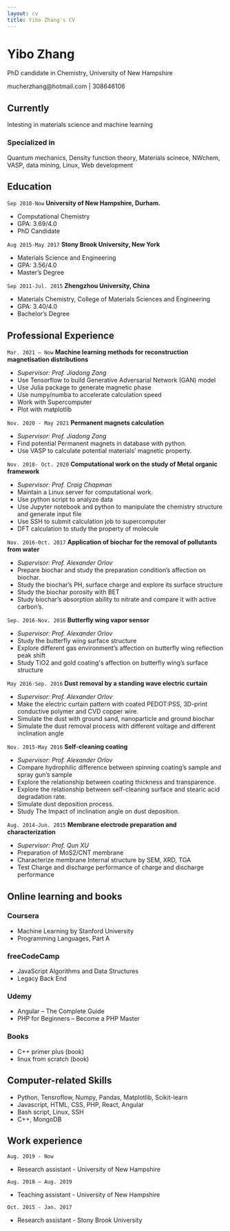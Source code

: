 ```yaml
---
layout: cv
title: Yibo Zhang's CV
---
```

# Yibo Zhang
PhD candidate in Chemistry, University of New Hampshire

<div id="webaddress">
<a>mucherzhang@hotmail.com</a>
| <a >308646106</a>
</div>


## Currently

Intesting in materials science and machine learning 
### Specialized in

Quantum mechanics, Density function theory, Materials scinece, NWchem, VASP, data mining, Linux, Web development 

## Education

`Sep 2018-Now`
__University of New Hampshire, Durham.__
- Computational Chemistry
- GPA: 3.69/4.0
- PhD Candidate


`Aug 2015-May 2017`
__Stony Brook University, New York__

- Materials Science and Engineering
- GPA: 3.56/4.0 
- Master’s Degree

`Sep 2011-Jul. 2015`
__Zhengzhou University, China__
- Materials Chemistry, College of Materials Sciences and Engineering
- GPA: 3.40/4.0
- Bachelor’s Degree

## Professional Experience

`Mar. 2021 – Now`
__Machine learning methods for reconstruction magnetisation distributions__
- _Supervisor: Prof. Jiadong Zang_
- Use Tensorflow to build Generative Adversarial Network (GAN) model
- Use Julia package to generate magnetic phase
- Use numpy/numba to accelerate calculation speed
- Work with Supercomputer
- Plot with matplotlib

`Nov. 2020 - May 2021`
__Permanent magnets calculation__
- _Supervisor: Prof. Jiadong Zang_
- Find potential Permanent magnets in database with python.
- Use VASP to calculate potential materials’ magnetic property.

`Nov. 2018- Oct. 2020`
__Computational work on the study of Metal organic framework__
- _Supervisor: Prof. Craig Chapman_
- Maintain a Linux server for computational work.
- Use python script to analyze data
- Use Jupyter notebook and python to manipulate the chemistry structure and generate input file
- Use SSH to submit calculation job to supercomputer
- DFT calculation to study the property of molecule

`Nov. 2016-Oct. 2017`
__Application of biochar for the removal of pollutants from water__
- _Supervisor: Prof. Alexander Orlov_
- Prepare biochar and study the preparation condition’s affection on biochar.
- Study the biochar’s PH, surface charge and explore its surface structure
- Study the biochar porosity with BET
- Study biochar’s absorption ability to nitrate and compare it with active carbon’s.

`Sep. 2016-Nov. 2016`
__Butterfly wing vapor sensor__
- _Supervisor: Prof. Alexander Orlov_
- Study the butterfly wing surface structure
- Explore different gas environment’s affection on butterfly wing reflection peak shift
- Study TiO2 and gold coating's affection on butterfly wing’s surface structure

`May 2016-Sep. 2016`
__Dust removal by a standing wave electric curtain__
- _Supervisor: Prof. Alexander Orlov_
- Make the electric curtain pattern with coated PEDOT:PSS, 3D-print conductive polymer and CVD copper wire.
- Simulate the dust with ground sand, nanoparticle and ground biochar
- Simulate the dust removal process with different voltage and different inclination angle

`Nov. 2015-May 2016`
__Self-cleaning coating__
- _Supervisor: Prof. Alexander Orlov_
- Compare hydrophilic difference between spinning coating’s sample and spray gun’s sample
- Explore the relationship between coating thickness and transparence.
- Explore the relationship between self-cleaning surface and stearic acid degradation rate.
- Simulate dust deposition process.
- Study The Impact of inclination angle on dust deposition.

`Aug. 2014-Jun. 2015`
__Membrane electrode preparation and characterization__
- _Supervisor: Prof. Qun XU_
- Preparation of MoS2/CNT membrane
- Characterize membrane Internal structure by SEM, XRD, TGA
- Test Charge and discharge performance of charge and discharge performance

## Online learning and books
### Coursera
- Machine Learning by Stanford University 
- Programming Languages, Part A 

### freeCodeCamp
- JavaScript Algorithms and Data Structures 
- Legacy Back End

### Udemy
- Angular – The Complete Guide
- PHP for Beginners – Become a PHP Master

### Books
- C++ primer plus (book)
- linux from scratch (book)

## Computer-related Skills

- Python, Tensroflow, Numpy, Pandas, Matplotlib, Scikit-learn
- Javascript, HTML, CSS, PHP, React, Angular 
- Bash script, Linux, SSH
- C++, MongoDB

## Work experience
`Aug. 2019 - Now`
- Research assistant - University of New Hampshire

`Aug. 2018 – Aug. 2019`
- Teaching assistant - University of New Hampshire

`Oct. 2015 - Jan. 2017`
- Research assistant - Stony Brook University




<!-- ### Footer

Last updated: May 2021 -->


